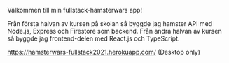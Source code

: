 Välkommen till min fullstack-hamsterwars app!


Från första halvan av kursen på skolan så byggde jag hamster API med Node.js, Express och Firestore som backend. 
Från andra halvan av kursen så byggde jag frontend-delen med React.js och TypeScript.

https://hamsterwars-fullstack2021.herokuapp.com/
(Desktop only)
